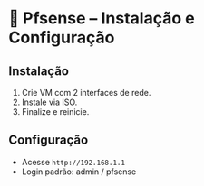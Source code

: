 
# 🔐 Pfsense – Instalação e Configuração

## Instalação
1. Crie VM com 2 interfaces de rede.
2. Instale via ISO.
3. Finalize e reinicie.

## Configuração
- Acesse `http://192.168.1.1`
- Login padrão: admin / pfsense
